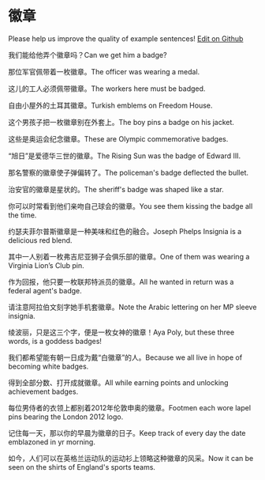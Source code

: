 # 徽章

Please help us improve the quality of example sentences! [Edit on Github](https://github.com/jiyushe/jiyu-example-sentence-source/blob/main/chinese/huizhang.md)

<p><span class="chinese">我们能给他弄个徽章吗？</span><span class="english">Can we get him a badge?</span></p>

<p><span class="chinese">那位军官佩带着一枚徽章。</span><span class="english">The officer was wearing a medal.</span></p>

<p><span class="chinese">这儿的工人必须佩带徽章。</span><span class="english">The workers here must be badged.</span></p>

<p><span class="chinese">自由小屋外的土耳其徽章。</span><span class="english">Turkish emblems on Freedom House.</span></p>

<p><span class="chinese">这个男孩子把一枚徽章别在外套上。</span><span class="english">The boy pins a badge on his jacket.</span></p>

<p><span class="chinese">这些是奥运会纪念徽章。</span><span class="english">These are Olympic commemorative badges.</span></p>

<p><span class="chinese">“旭日”是爱德华三世的徽章。</span><span class="english">The Rising Sun was the badge of Edward III.</span></p>

<p><span class="chinese">那名警察的徽章使子弹偏转了。</span><span class="english">The policeman's badge deflected the bullet.</span></p>

<p><span class="chinese">治安官的徽章是星状的。</span><span class="english">The sheriff's badge was shaped like a star.</span></p>

<p><span class="chinese">你可以时常看到他们亲吻自己球会的徽章。</span><span class="english">You see them kissing the badge all the time.</span></p>

<p><span class="chinese">约瑟夫菲尔普斯徽章是一种美味和红色的融合。</span><span class="english">Joseph Phelps Insignia is a delicious red blend.</span></p>

<p><span class="chinese">其中一人别着一枚弗吉尼亚狮子会俱乐部的徽章。</span><span class="english">One of them was wearing a Virginia Lion’s Club pin.</span></p>

<p><span class="chinese">作为回报，他只要一枚联邦特派员的徽章。</span><span class="english">All he wanted in return was a federal agent's badge.</span></p>

<p><span class="chinese">请注意阿拉伯文刻字她手机套徽章。</span><span class="english">Note the Arabic lettering on her MP sleeve insignia.</span></p>

<p><span class="chinese">绫波丽，只是这三个字，便是一枚女神的徽章！</span><span class="english">Aya Poly, but these three words, is a goddess badges!</span></p>

<p><span class="chinese">我们都希望能有朝一日成为戴“白徽章”的人。</span><span class="english">Because we all live in hope of becoming white badges.</span></p>

<p><span class="chinese">得到全部分数、打开成就徽章。</span><span class="english">All while earning points and unlocking achievement badges.</span></p>

<p><span class="chinese">每位男侍者的衣领上都别着2012年伦敦申奥的徽章。</span><span class="english">Footmen each wore lapel pins bearing the London 2012 logo.</span></p>

<p><span class="chinese">记住每一天，那以你的早晨为徽章的日子。</span><span class="english">Keep track of every day the date emblazoned in yr morning.</span></p>

<p><span class="chinese">如今，人们可以在英格兰运动队的运动衫上领略这种徽章的风采。</span><span class="english">Now it can be seen on the shirts of England's sports teams.</span></p>

